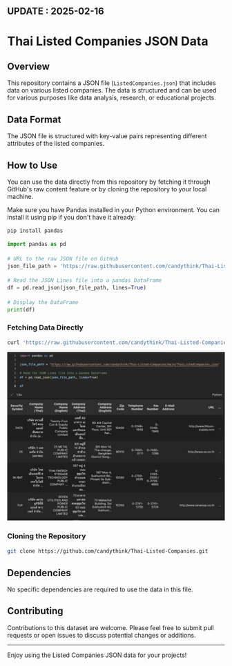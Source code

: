 ## UPDATE : 2025-02-16
# Thai Listed Companies JSON Data

## Overview
This repository contains a JSON file (`ListedCompanies.json`) that includes data on various listed companies. The data is structured and can be used for various purposes like data analysis, research, or educational projects.

## Data Format
The  JSON file is structured with key-value pairs representing different attributes of the listed companies.

## How to Use
You can use the data directly from this repository by fetching it through GitHub's raw content feature or by cloning the repository to your local machine.

Make sure you have Pandas installed in your Python environment. You can install it using pip if you don't have it already:
```bash
pip install pandas
```
```python
import pandas as pd

# URL to the raw JSON file on GitHub
json_file_path = 'https://raw.githubusercontent.com/candythink/Thai-Listed-Companies/main/ThaiListedCompanies.json'

# Read the JSON Lines file into a pandas DataFrame
df = pd.read_json(json_file_path, lines=True)

# Display the DataFrame
print(df)
```

### Fetching Data Directly
```bash
curl 'https://raw.githubusercontent.com/candythink/Thai-Listed-Companies/main/ThaiListedCompanies.json' 
```

![sample](https://raw.githubusercontent.com/candythink/Thai-Listed-Companies/sample-pic/pics/sample1.png)

### Cloning the Repository
```bash
git clone https://github.com/candythink/Thai-Listed-Companies.git
```

## Dependencies
No specific dependencies are required to use the data in this file.

## Contributing
Contributions to this dataset are welcome. Please feel free to submit pull requests or open issues to discuss potential changes or additions.

---

Enjoy using the Listed Companies JSON data for your projects!
